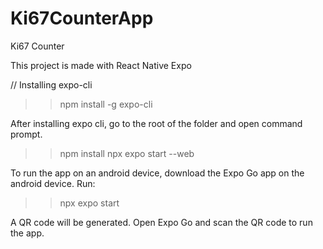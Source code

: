 # Ki67CounterApp
Ki67 Counter

This project is made with React Native Expo

// Installing expo-cli
>> npm install -g expo-cli

After installing expo cli, go to the root of the folder and open command prompt.
>> npm install
>> npx expo start --web

To run the app on an android device, download the Expo Go app on the android device. Run:
>> npx expo start

A QR code will be generated. Open Expo Go and scan the QR code to run the app.
